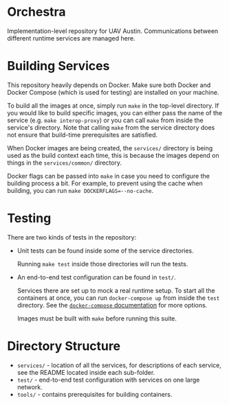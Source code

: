 # Orchestra

Implementation-level repository for UAV Austin. Communications between
different runtime services are managed here.

# Building Services

This repository heavily depends on Docker. Make sure both Docker and Docker
Compose (which is used for testing) are installed on your machine.

To build all the images at once, simply run `make` in the top-level directory.
If you would like to build specific images, you can either pass the name of the
service (e.g. `make interop-proxy`) or you can call `make` from inside the
service's directory. Note that calling `make` from the service directory does
not ensure that build-time prerequisites are satisfied.

When Docker images are being created, the `services/` directory is being used
as the build context each time, this is because the images depend on things in
the `services/common/` directory.

Docker flags can be passed into `make` in case you need to configure the
building process a bit. For example, to prevent using the cache when building,
you can run `make DOCKERFLAGS=--no-cache`.

# Testing

There are two kinds of tests in the repository:

- Unit tests can be found inside some of the service directories.

  Running `make test` inside those directories will run the tests.

- An end-to-end test configuration can be found in `test/`.

  Services there are set up to mock a real runtime setup. To start all the
  containers at once, you can run `docker-compose up` from inside the `test`
  directory. See the [`docker-compose` documentation](
  https://docs.docker.com/compose/reference/push/) for more options.

  Images must be built with `make` before running this suite.

# Directory Structure

- `services/` - location of all the services, for descriptions of each service,
  see the README located inside each sub-folder.
- `test/` - end-to-end test configuration with services on one large network.
- `tools/` - contains prerequisites for building containers.
